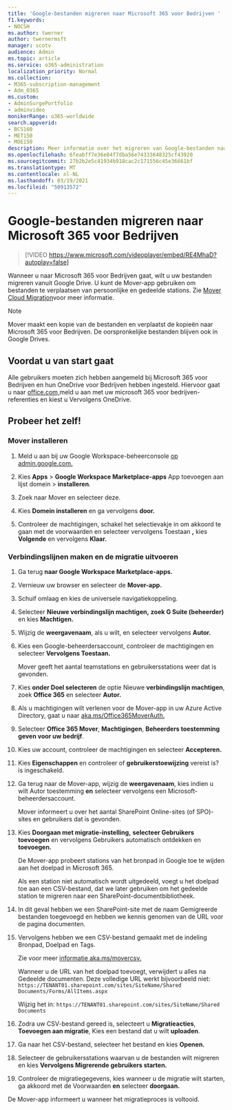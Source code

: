 ```yaml
---
title: 'Google-bestanden migreren naar Microsoft 365 voor Bedrijven '
f1.keywords:
- NOCSH
ms.author: twerner
author: twernermsft
manager: scotv
audience: Admin
ms.topic: article
ms.service: o365-administration
localization_priority: Normal
ms.collection:
- M365-subscription-management
- Adm_O365
ms.custom:
- AdminSurgePortfolio
- adminvideo
monikerRange: o365-worldwide
search.appverid:
- BCS160
- MET150
- MOE150
description: Meer informatie over het migreren van Google-bestanden naar Microsoft 365 voor Bedrijven met behulp van Mover.
ms.openlocfilehash: 6feabff7e36e84f7dba56e74333648325cf43920
ms.sourcegitcommit: 27b2b2e5c41934b918cac2c171556c45e36661bf
ms.translationtype: MT
ms.contentlocale: nl-NL
ms.lasthandoff: 03/19/2021
ms.locfileid: "50913572"
---
```

# <a name="migrate-google-files-to-microsoft-365-for-business"></a>Google-bestanden migreren naar Microsoft 365 voor Bedrijven 

> [!VIDEO https://www.microsoft.com/videoplayer/embed/RE4MhaD?autoplay=false]

Wanneer u naar Microsoft 365 voor Bedrijven gaat, wilt u uw bestanden migreren vanuit Google Drive. U kunt de Mover-app gebruiken om bestanden te verplaatsen van persoonlijke en gedeelde stations. Zie [Mover Cloud Migration](/sharepointmigration/mover-plan-migration)voor meer informatie.

> [!NOTE]
> Mover maakt een kopie van de bestanden en verplaatst de kopieën naar Microsoft 365 voor Bedrijven. De oorspronkelijke bestanden blijven ook in Google Drives.

## <a name="before-you-start"></a>Voordat u van start gaat

Alle gebruikers moeten zich hebben aangemeld bij Microsoft 365 voor Bedrijven en hun OneDrive voor Bedrijven hebben ingesteld. Hiervoor gaat u naar [office.com,](https://office.com)meld u aan met uw microsoft 365 voor bedrijven-referenties en kiest u Vervolgens OneDrive.

## <a name="try-it"></a>Probeer het zelf!

### <a name="install-mover"></a>Mover installeren

1. Meld u aan bij uw Google Workspace-beheerconsole [op admin.google.com.](https://admin.google.com)

1. Kies **Apps**  >  **Google Workspace Marketplace-apps** App toevoegen aan lijst domein  >  **installeren**.

1. Zoek naar Mover en selecteer deze.

1. Kies **Domein installeren** en ga vervolgens **door.**

1. Controleer de machtigingen, schakel het selectievakje in om akkoord te gaan met de voorwaarden en selecteer vervolgens Toestaan **,** kies **Volgende** en vervolgens **Klaar.**

### <a name="create-connectors-and-run-the-migration"></a>Verbindingslijnen maken en de migratie uitvoeren

1. Ga terug **naar Google Workspace Marketplace-apps.**
1. Vernieuw uw browser en selecteer de **Mover-app.**
1. Schuif omlaag en kies de universele navigatiekoppeling.
1. Selecteer **Nieuwe verbindingslijn machtigen,** **zoek G Suite (beheerder)** en kies **Machtigen.**
1. Wijzig de **weergavenaam**, als u wilt, en selecteer vervolgens **Autor.**
1. Kies een Google-beheerdersaccount, controleer de machtigingen en selecteer **Vervolgens Toestaan.**

    Mover geeft het aantal teamstations en gebruikersstations weer dat is gevonden. 

1. Kies **onder Doel selecteren** de optie Nieuwe **verbindingslijn machtigen**, zoek **Office 365** en selecteer **Autor.**
1. Als u machtigingen wilt verlenen voor de Mover-app in uw Azure Active Directory, gaat u naar [aka.ms/Office365MoverAuth.](https://aka.ms/Office365MoverAuth)
1. Selecteer **Office 365 Mover**, **Machtigingen**, **Beheerders toestemming geven voor uw bedrijf**.
1. Kies uw account, controleer de machtigingen en selecteer **Accepteren.**
1. Kies **Eigenschappen** en controleer of **gebruikerstoewijzing** vereist is? is ingeschakeld.
1. Ga terug naar de Mover-app, wijzig de **weergavenaam**, kies indien u wilt Autor toestemming **en** selecteer vervolgens een Microsoft-beheerdersaccount.

    Mover informeert u over het aantal SharePoint Online-sites (of SPO)-sites en gebruikers dat is gevonden.
1. Kies **Doorgaan met migratie-instelling,** **selecteer Gebruikers toevoegen** en vervolgens Gebruikers automatisch ontdekken en **toevoegen.**

    De Mover-app probeert stations van het bronpad in Google toe te wijden aan het doelpad in Microsoft 365. 

    Als een station niet automatisch wordt uitgedeeld, voegt u het doelpad toe aan een CSV-bestand, dat we later gebruiken om het gedeelde station te migreren naar een SharePoint-documentbibliotheek. 

1. In dit geval hebben we een SharePoint-site met de naam Gemigreerde bestanden toegevoegd en hebben we kennis genomen van de URL voor de pagina documenten. 
1. Vervolgens hebben we een CSV-bestand gemaakt met de indeling Bronpad, Doelpad en Tags. 

    Zie voor meer [informatie aka.ms/movercsv.](/sharepointmigration/mover-create-migration-csv)

    Wanneer u de URL van het doelpad toevoegt, verwijdert u alles na Gedeelde documenten. Deze volledige URL werkt bijvoorbeeld niet: `https://TENANT01.sharepoint.com/sites/SiteName/Shared Documents/Forms/AllItems.aspx`

    Wijzig het in: `https://TENANT01.sharepoint.com/sites/SiteName/Shared Documents`

1. Zodra uw CSV-bestand gereed is, selecteert u **Migratieacties**, **Toevoegen aan migratie**, Kies een bestand dat u wilt **uploaden**.
1. Ga naar het CSV-bestand, selecteer het bestand en kies **Openen.**
1. Selecteer de gebruikersstations waarvan u de bestanden wilt migreren en kies **Vervolgens Migrerende gebruikers starten.**
1. Controleer de migratiegegevens, kies wanneer u de migratie wilt starten, ga akkoord met de Voorwaarden **en** selecteer **doorgaan.**

De Mover-app informeert u wanneer het migratieproces is voltooid.